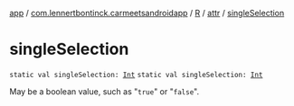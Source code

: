 [app](../../../index.md) / [com.lennertbontinck.carmeetsandroidapp](../../index.md) / [R](../index.md) / [attr](index.md) / [singleSelection](./single-selection.md)

# singleSelection

`static val singleSelection: `[`Int`](https://kotlinlang.org/api/latest/jvm/stdlib/kotlin/-int/index.html)
`static val singleSelection: `[`Int`](https://kotlinlang.org/api/latest/jvm/stdlib/kotlin/-int/index.html)

May be a boolean value, such as "`true`" or "`false`".

